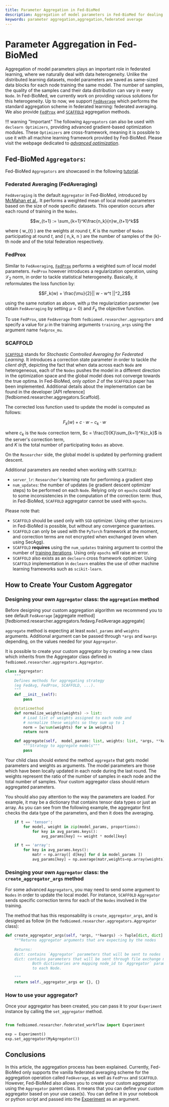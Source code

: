 ```yaml
---
title: Parameter Aggregation in Fed-BioMed
description: Aggregation of model parameters in Fed-BioMed for dealing with data heterogeneity.
keywords: parameter aggregation,aggregation,federated average
---
```



# Parameter Aggregation in Fed-BioMed

Aggregation of model parameters plays an important role in federated learning, where we naturally deal with data 
heterogeneity. Unlike the distributed learning datasets, model parameters are saved as same-sized data blocks for 
each node training the same model. The number of samples, the quality of the samples cand their data distribution can vary in every `Node`. 
In Fed-BioMed, we currently work on providing various solutions for this heterogeneity. Up to now, we support 
[`FedAverage`](https://arxiv.org/abs/1602.05629) which performs the standard aggregation scheme in federated learning: federated averaging. We also provide [`FedProx`](https://arxiv.org/abs/1812.06127) and [`SCAFFOLD`](https://arxiv.org/pdf/2207.06343.pdf) aggregation methods.

!!! warning "Important"
    The following `Aggregators` can also be used with `declearn Optimizers`, providing advanced gradient-based optimization modules.
    These `Optimizers` are cross-framework, meaning it is possible to use it with all machine learning framework provided by Fed-BioMed. Please visit the webpage dedicated to [*advanced optimization*](../../advanced-optimization).
 
## Fed-BioMed `Aggregators`:

Fed-BioMed `Aggregators` are showcased in the following [tutorial](../../../tutorials/pytorch/04-Aggregation_in_Fed-BioMed).

### Federated Averaging (FedAveraging)

`FedAveraging` is the default `Aggregator` in Fed-BioMed, introduced by [McMahan et al.](https://arxiv.org/abs/1602.05629). It 
performs a weighted mean of local model parameters based on the size of node specific datasets. This operation 
occurs after each round of training in the `Nodes`.

$$w_{t+1} := \sum_{k=1}^K\frac{n_k}{n}w_{t+1}^k$$

where \( w_{t} \) are the weights at round $t$, $K$ is the number of `Nodes` participating at round $t$, and \( n_k, n \) 
are the number of samples of the \(k\)-th node and of the total federation respectively. 

### FedProx

Similar to `FedAveraging`, [`FedProx`](https://arxiv.org/abs/1812.06127) performs a weighted sum of local model parameters. 
`FedProx` however introduces a regularization operation, using $\mathcal{L}_2$ norm, in order to tackle statistical heterogeneity. 
Basically, it reformulates the loss function by:

$$F_k(w) + \frac{\mu}{2}|| w - w^t ||^2_2$$ 

using the same notation as above, with $\mu$ the regularization parameter (we obtain `FedAveraging` by setting $\mu=0$) and $F_k$ the objective function.

To use `FedProx`, use `FedAverage` from `fedbiomed.researcher.aggregators` and specify a value for $\mu$ in the training 
arguments `training_args` using the argument name `fedprox_mu`.


### SCAFFOLD

[`SCAFFOLD`](https://arxiv.org/pdf/2207.06343.pdf) stands for *Stochastic Controlled Averaging for Federated Learning*. 
It introduces a correction state parameter in order to tackle *the client drift*, depicting the fact that when data 
across each `Node` are heterogeneous, each of the `Nodes` pushes the model in a different direction in the optimization 
space and the global model does not converge towards the true optima. 
In Fed-BioMed, only *option 2* of the `SCAFFOLD` paper has been implemented. 
Additional details about the implementation can be found in the developer 
[API reference][fedbiomed.researcher.aggregators.Scaffold].

The corrected loss function used to update the model is computed as follows:

$$F_k(w) + c \cdot w - c_k \cdot w$$

where $c_k$ is the `Node` correction term,  $c = \frac{1}{K}\sum_{k=1}^K{c_k}$ is the server's correction term,  
and $K$ is the total number of participating `Nodes` as above. 

On the `Researcher` side, the global model is updated by performing gradient descent.

Additional parameters are needed when working with `SCAFFOLD`: 

 - `server_lr`: `Researcher`'s learning rate for performing a gradient step
 - `num_updates`: the number of updates (ie gradient descent optimizer steps) to be performed on each `Node`. Relying only on `epochs` could lead to some inconsistencies in the computation of the correction term: thus, in Fed-BioMed, `SCAFFOLD` aggregator cannot be used with `epochs`.

Please note that:

 - `SCAFFOLD` should be used only with `SGD` optimizer. Using other `Optimizers` in Fed-BioMed is possible, but without any convergence guarantees.
 - `SCAFFOLD` can only be used with the `PyTorch` framework at the moment, and correction terms are not encrypted when exchanged (even when using SecAgg).
 - `SCAFFOLD` **requires** using the `num_updates` training argument to control the number of [training iterations](./experiment.md#controlling-the-number-of-training-loop-iterations). Using only `epochs` will raise an error.
 - `SCAFFOLD` also exists as an `declearn` cross framework optimizer. Using `SCAFFOLD` implementation in `declearn` enables the use of other machine learning frameworks such as `scikit-learn`.


## How to Create Your Custom Aggregator

### Designing your own `Aggregator` class: the `aggregation` method

Before designing your custom aggregation algorithm we recommend you to see default `FedAverage` 
[aggregate method][fedbiomed.researcher.aggregators.fedavg.FedAverage.aggregate]


`aggregate` method is expecting at least `model_params` and `weights` arguments. Additional argument can be passed 
through `*args` and `kwargs` depending, on the values needed for your `Aggregator`.

It is possible to create your custom aggregator by creating a new class which inherits from the Aggregator class 
defined in `fedbiomed.researcher.aggregators.Aggregator`.

```python
class Aggregator:
    """
    Defines methods for aggregating strategy
    (eg FedAvg, FedProx, SCAFFOLD, ...).
    """
    def __init__(self):
        pass

    @staticmethod
    def normalize_weights(weights) -> list:
        # Load list of weights assigned to each node and
        # normalize these weights so they sum up to 1
        norm = [w/sum(weights) for w in weights]
        return norm

    def aggregate(self,  model_params: list, weights: list, *args, **kwargs) -> Dict: # pragma: no cover
        """Strategy to aggregate models"""
        pass

```

Your child class should extend the method `aggregate` that gets model parameters and weights as arguments. The model 
parameters are those which have been locally updated in each node during the last round. The weights represent the 
ratio of the number of samples in each node and the total number of samples. Your custom aggregator class should return 
aggregated parameters.

You should also pay attention to the way the parameters are loaded. For example, it may be a dictionary that contains 
tensor data types or just an array. As you can see from the following example, the aggregator first checks the data 
type of the parameters, and then it does the averaging.

```python
    if t == 'tensor':
        for model, weight in zip(model_params, proportions):
            for key in avg_params.keys():
                avg_params[key] += weight * model[key]

    if t == 'array':
        for key in avg_params.keys():
            matr = np.array([ d[key] for d in model_params ])
            avg_params[key] = np.average(matr,weights=np.array(weights),axis=0)
```

### Desinging your own `Aggregator` class: the `create_aggregator_args` method

For some advanced `Aggregators`, you may need to send some argument to `Nodes` in order to update the local model. For instance,
`SCAFFOLD` `Aggregator` sends specific correction terms for each of the `Nodes` involved in the training. 

The method that has this responsability is `create_aggregator_args`, and is designed as follow (in the `fedbiomed.researcher.aggregators.Aggregator` class):

```python
def create_aggregator_args(self, *args, **kwargs) -> Tuple[dict, dict]:
    """Returns aggregator arguments that are expecting by the nodes
    
    Returns:
    dict: contains `Aggregator` parameters that will be sent to nodes 
    dict: contains parameters that will be sent through file exchange message.
            Both dictionaries are mapping node_id to `Aggregator` parameters specific 
            to each Node.

    """
    return self._aggregator_args or {}, {}
```


### How to use your aggregator?

Once your aggregator has been created, you can pass it to your `Experiment` instance by calling the `set_aggregator` method.

```python

from fedbiomed.researcher.federated_workflow import Experiment

exp = Experiment()
exp.set_aggregator(MyAgregator())
```

## Conclusions

In this article, the aggregation process has been explained. Currently, Fed-BioMed only supports the vanilla federated 
averaging scheme for the aggregation operation called `FedAverage`, as well as `FedProx` and `SCAFFOLD`. However, Fed-BioMed also allows you to create 
your custom aggregator using the `Aggregator` parent class. It means that you can define your custom aggregator based 
on your use case(s). You can define it in your notebook or python script and passed into the 
[Experiment](./experiment.md) as an argument.
